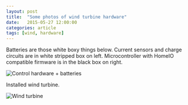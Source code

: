```yaml
---
layout: post
title:  "Some photos of wind turbine hardware"
date:   2015-05-27 12:00:00
categories: article
tags: [wind, hardware]
---
```


[hardware]:             https://www.flickr.com/photos/32921659@N03/5090655232/
[hardware-image]:       https://farm5.staticflickr.com/4127/5090655232_661be99abc_o_d.jpg

[turbine]:              http://a-kwiatkowski.deviantart.com/art/Wind-turbine-295040248
[turbine-image]:        http://th08.deviantart.net/fs70/PRE/i/2012/100/7/0/wind_turbine_by_a_kwiatkowski-d4vnqig.jpg

Batteries are those white boxy things below. Current sensors and charge circuits are
in white stripped box on left. Microcontroller with HomeIO compatible firmware is in
the black box on right.

![Control hardware + batteries][hardware-image]

Installed wind turbine.

![Wind turbine][turbine-image]

